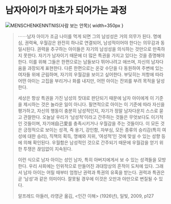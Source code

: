 # 남자아이가 마초가 되어가는 과정

![MENSCHENKENNTNIS(사람 보는 안목)](https://cdn.myeongjae.kim/blog/2016/02/10/human_understanding.jpg){ width=350px }

> ⋯⋯남자 아이가 조금 나이를 먹게 되면 그의 남성성은 거의 의무가 된다. 명예심, 권력욕, 우월감은 완전히 하나로 연결되어, 남성적이어야 한다는 의무감과 동일시된다. 권력을 추구하는 아이들은 자기의 남성성을 의식하는 것만으로 만족하지 못한다. 자기가 남자이기 때문에 더 많은 특권을 가지고 있다는 것을 증명해야 한다. 이를 위해 그들은 한편으로는 남들보다 뛰어나려고 애쓰며, 자신의 남자다움을 과장되게 표현한다. 다른 한편으로는 온갖 수단을 다 동원하여 주변에 있는 여자들 위에 군림하며, 자기의 우월감을 보이고 싶어한다. 부딪히는 저항에 따라 어떤 아이는 고집을 부리거나 화를 내지만, 어떤 아이는 잔꾀를 부려 목적을 달성한다.
>
> 세상은 항상 특권을 가진 남성의 잣대로 판단되기 때문에 남자 아이에게 이 기준을 제시하는 것은 놀라운 일이 아니다. 필연적으로 아이는 이 기준에 따라 자신을 평가하고, 자신의 행동이 충분히 남성적인지, 자기가 정말 남자다운지 스스로 묻고 관찰한다. 오늘날 우리가 ‘남성적’이라고 간주하는 것들은 무엇보다도 이기적인 것들이며, 자기애自己愛를 충족시키거나 우월감을 주는 것들이다. 이 모든 것은 긍정적으로 보이는 성격, 즉 용기, 강인함, 자부심, 모든 종류의 승리감(특히 여성에 대한 승리), 직책의 획득, 명예와 지위, ‘여성적’인 것에 맞설 수 있는 성향 등에 의해 확인된다. 우월함은 남성적인 것으로 간주되기 때문에 우월감을 얻기 위한 투쟁은 끊임없이 지속된다.
>
> 이런 식으로 남자 아이는 성인 남자, 특히 아버지에게서 보 수 있는 성격들을 모방한다. 우리 사회에는 인위적으로 만들어진 과대망상의 흔적이 도처에 있다. 그래서 남자 아이는 어릴 때부터 엄청난 권력과 특권의 유혹을 받는다. 권력과 특권은 곧 ‘남성’과 같은 의미이다. 잘못될 경우에 이것은 오만과 야만으로 변질될 수 있다.
>
> 알프레드 아들러, 라영균 옮김, <인간 이해> (1926년), 일빛, 2009, p127
